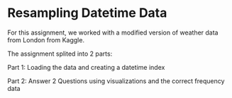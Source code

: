 # Resampling Datetime Data

For this assignment, we worked with a modified version of weather data from London from Kaggle.

The assignment splited into 2 parts:

Part 1: Loading the data and creating a datetime index

Part 2: Answer 2 Questions using visualizations and the correct frequency data
